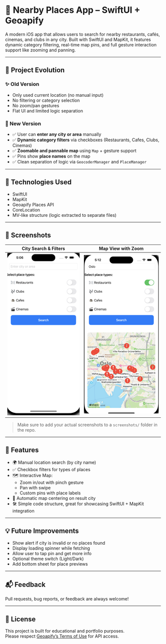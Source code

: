 # 📍 Nearby Places App – SwiftUI + Geoapify

A modern iOS app that allows users to search for nearby restaurants, cafés, cinemas, and clubs in any city. Built with SwiftUI and MapKit, it features dynamic category filtering, real-time map pins, and full gesture interaction support like zooming and panning.

---

## 🔄 Project Evolution

### ✨ Old Version
- Only used current location (no manual input)
- No filtering or category selection
- No zoom/pan gestures
- Flat UI and limited logic separation

### 🌟 New Version
- ✅ User can **enter any city or area** manually
- ✅ **Dynamic category filters** via checkboxes (Restaurants, Cafes, Clubs, Cinemas)
- ✅ **Zoomable and pannable map** using `Map` + gesture support
- ✅ Pins show **place names** on the map
- ✅ Clean separation of logic via `GeocoderManager` and `PlaceManager`

---

## 🧠 Technologies Used

- SwiftUI
- MapKit
- Geoapify Places API
- CoreLocation
- MV-like structure (logic extracted to separate files)

---

## 📸 Screenshots

| City Search & Filters | Map View with Zoom |
|------------------------|--------------------|
| ![Filters Screenshot](./screenshots/filters.png) | ![Map Screenshot](./screenshots/map.png) |

> Make sure to add your actual screenshots to a `screenshots/` folder in the repo.

---

## 🚀 Features

- 🌍 Manual location search (by city name)
- ✅ Checkbox filters for types of places
- 🗺️ Interactive Map:
  - Zoom in/out with pinch gesture
  - Pan with swipe
  - Custom pins with place labels
- 🧭 Automatic map centering on result city
- 🛠️ Simple code structure, great for showcasing SwiftUI + MapKit integration

---

## 💡 Future Improvements

- Show alert if city is invalid or no places found
- Display loading spinner while fetching
- Allow user to tap pin and get more info
- Optional theme switch (Light/Dark)
- Add bottom sheet for place previews

---

## 📬 Feedback

Pull requests, bug reports, or feedback are always welcome!

---

## 📄 License

This project is built for educational and portfolio purposes.  
Please respect [Geoapify’s Terms of Use](https://www.geoapify.com/terms-of-use/) for API access.


